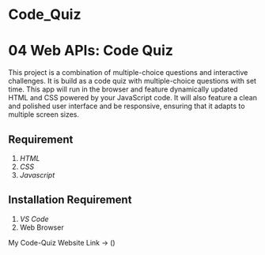 # Code_Quiz
# 04 Web APIs: Code Quiz

This project is a combination of multiple-choice questions and interactive challenges. It is build as a code quiz with multiple-choice questions with set time. This app will run in the browser and feature dynamically updated HTML and CSS powered by your JavaScript code. It will also feature a clean and polished user interface and be responsive, ensuring that it adapts to multiple screen sizes.

## Requirement
1. *HTML*
2. *CSS*
3. *Javascript*

## Installation Requirement
1. *VS Code*
2. Web Browser





My Code-Quiz Website Link ->  ()



